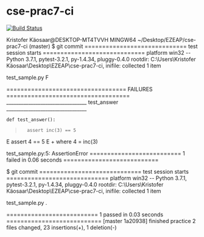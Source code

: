 # cse-prac7-ci
[![Build Status](https://travis-ci.com/KristoferKSR/cse-prac7-ci.svg?branch=master)](https://travis-ci.com/KristoferKSR/cse-prac7-ci)

Kristofer Käosaar@DESKTOP-MT4TVVH MINGW64 ~/Desktop/EZEAP/cse-prac7-ci (master)
$ git commit
============================= test session starts =============================
platform win32 -- Python 3.7.1, pytest-3.2.1, py-1.4.34, pluggy-0.4.0
rootdir: C:\Users\Kristofer Käosaar\Desktop\EZEAP\cse-prac7-ci, inifile:
collected 1 item

test_sample.py F

================================== FAILURES ===================================
_________________________________ test_answer _________________________________

    def test_answer():
>       assert inc(3) == 5
E       assert 4 == 5
E        +  where 4 = inc(3)

test_sample.py:5: AssertionError
========================== 1 failed in 0.06 seconds ===========================

$ git commit
============================= test session starts =============================
platform win32 -- Python 3.7.1, pytest-3.2.1, py-1.4.34, pluggy-0.4.0
rootdir: C:\Users\Kristofer Käosaar\Desktop\EZEAP\cse-prac7-ci, inifile:
collected 1 item

test_sample.py .

========================== 1 passed in 0.03 seconds ===========================
[master 1a20938] finished practice
 2 files changed, 23 insertions(+), 1 deletion(-)
